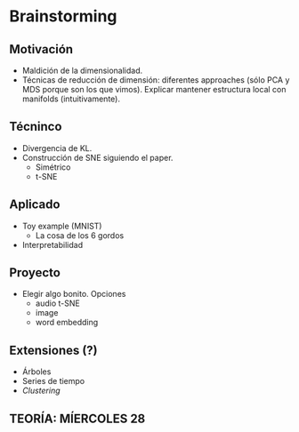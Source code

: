 # Brainstorming

## Motivación

+ Maldición de la dimensionalidad.
+ Técnicas de reducción de dimensión: diferentes approaches (sólo PCA y MDS porque son los que vimos). Explicar mantener estructura local con manifolds (intuitivamente).

## Técninco

+ Divergencia de KL.
+ Construcción de SNE siguiendo el paper.
  + Simétrico
  + t-SNE

## Aplicado

+ Toy example (MNIST)
  + La cosa de los 6 gordos
+ Interpretabilidad

## Proyecto

+ Elegir algo bonito. Opciones
  + audio t-SNE
  + image 
  + word embedding

## Extensiones (?)

+ Árboles
+ Series de tiempo
+ *Clustering*

## TEORÍA: MÍERCOLES 28

